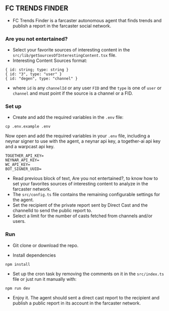 ## FC TRENDS FINDER 

- FC Trends Finder is a farcaster autonomous agent that finds trends and publish a report in the farcaster social network.

### Are you not entertained? 

- Select your favorite sources of interesting content in the `src/lib/getSourcesOfInterestingContent.tsx` file.
- Interesting Content Sources format:
```
{ id: string; type: string }
{ id: "3", type: "user" }
{ id: "degen", type: "channel" }
```
- where `id` is any `channelId` or any user `FID` and the `type` is one of `user` or `channel` and must point if the source is a channel or a FID.

### Set up

- Create and add the required variables in the `.env` file:
```
cp .env.example .env
```
 Now open and add the required variables in your `.env` file, including a neynar signer to use with the agent, a neynar api key, a together-ai api key and a warpcast api key.
```
TOGETHER_API_KEY=
NEYNAR_API_KEY=
WC_API_KEY=
BOT_SIGNER_UUID=
```
- Read previous block of text, Are you not entertained?, to know how to set your favorites sources of interesting content to analyze in the farcaster network.
- The `src/config.ts` file contains the remaining configurable settings for the agent.
- Set the recipient of the private report sent by Direct Cast and the channelId to send the public report to.
- Select a limit for the number of casts fetched from channels and/or users.


### Run

- Git clone or download the repo.

- Install dependencies
```
npm install
```

- Set up the cron task by removing the comments on it in the `src/index.ts` file or just run it manually with:
```
npm run dev
```

- Enjoy it. The agent should sent a direct cast report to the recipient and publish a public report in its account in the farcaster network.

